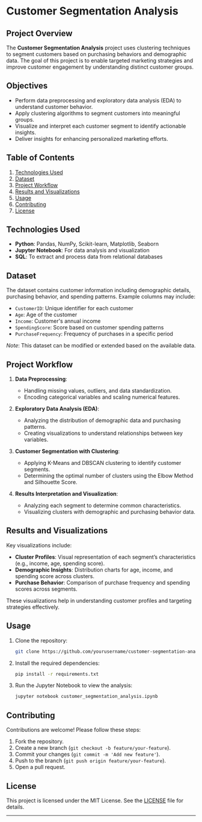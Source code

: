 # Customer Segmentation Analysis

## Project Overview
The **Customer Segmentation Analysis** project uses clustering techniques to segment customers based on purchasing behaviors and demographic data. The goal of this project is to enable targeted marketing strategies and improve customer engagement by understanding distinct customer groups.

## Objectives
- Perform data preprocessing and exploratory data analysis (EDA) to understand customer behavior.
- Apply clustering algorithms to segment customers into meaningful groups.
- Visualize and interpret each customer segment to identify actionable insights.
- Deliver insights for enhancing personalized marketing efforts.

## Table of Contents
1. [Technologies Used](#technologies-used)
2. [Dataset](#dataset)
3. [Project Workflow](#project-workflow)
4. [Results and Visualizations](#results-and-visualizations)
5. [Usage](#usage)
6. [Contributing](#contributing)
7. [License](#license)

## Technologies Used
- **Python**: Pandas, NumPy, Scikit-learn, Matplotlib, Seaborn
- **Jupyter Notebook**: For data analysis and visualization
- **SQL**: To extract and process data from relational databases

## Dataset
The dataset contains customer information including demographic details, purchasing behavior, and spending patterns. Example columns may include:
- `CustomerID`: Unique identifier for each customer
- `Age`: Age of the customer
- `Income`: Customer's annual income
- `SpendingScore`: Score based on customer spending patterns
- `PurchaseFrequency`: Frequency of purchases in a specific period

*Note*: This dataset can be modified or extended based on the available data.

## Project Workflow
1. **Data Preprocessing**:  
   - Handling missing values, outliers, and data standardization.
   - Encoding categorical variables and scaling numerical features.

2. **Exploratory Data Analysis (EDA)**:  
   - Analyzing the distribution of demographic data and purchasing patterns.
   - Creating visualizations to understand relationships between key variables.

3. **Customer Segmentation with Clustering**:  
   - Applying K-Means and DBSCAN clustering to identify customer segments.
   - Determining the optimal number of clusters using the Elbow Method and Silhouette Score.

4. **Results Interpretation and Visualization**:  
   - Analyzing each segment to determine common characteristics.
   - Visualizing clusters with demographic and purchasing behavior data.

## Results and Visualizations
Key visualizations include:
- **Cluster Profiles**: Visual representation of each segment’s characteristics (e.g., income, age, spending score).
- **Demographic Insights**: Distribution charts for age, income, and spending score across clusters.
- **Purchase Behavior**: Comparison of purchase frequency and spending scores across segments.

These visualizations help in understanding customer profiles and targeting strategies effectively.

## Usage
1. Clone the repository:
   ```bash
   git clone https://github.com/yourusername/customer-segmentation-analysis.git
   ```
2. Install the required dependencies:
   ```bash
   pip install -r requirements.txt
   ```
3. Run the Jupyter Notebook to view the analysis:
   ```bash
   jupyter notebook customer_segmentation_analysis.ipynb
   ```

## Contributing
Contributions are welcome! Please follow these steps:
1. Fork the repository.
2. Create a new branch (`git checkout -b feature/your-feature`).
3. Commit your changes (`git commit -m 'Add new feature'`).
4. Push to the branch (`git push origin feature/your-feature`).
5. Open a pull request.

## License
This project is licensed under the MIT License. See the [LICENSE](LICENSE) file for details.

---
